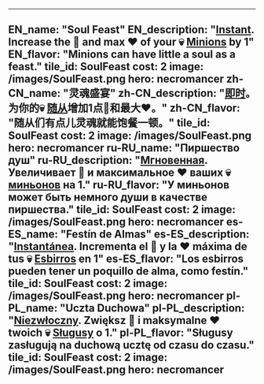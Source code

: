 ---

EN_name: "Soul Feast"
EN_description: "<u><u>Instant</u></u>. Increase the 🔸 and max ❤️ of your 💀 <u>Minions</u> by 1"
EN_flavor: "Minions can have little a soul as a feast."
tile_id: SoulFeast
cost: 2
image: /images/SoulFeast.png
hero: necromancer
zh-CN_name: "灵魂盛宴"
zh-CN_description: "<u><u>即时</u></u>。为你的💀 <u>随从</u>增加1点🔸和最大❤️。"
zh-CN_flavor: "随从们有点儿灵魂就能饱餐一顿。"
tile_id: SoulFeast
cost: 2
image: /images/SoulFeast.png
hero: necromancer
ru-RU_name: "Пиршество душ"
ru-RU_description: "<u><u>Мгновенная</u></u>. Увеличивает 🔸 и максимальное ❤️ ваших 💀 <u>миньонов</u> на 1."
ru-RU_flavor: "У миньонов может быть немного души в качестве пиршества."
tile_id: SoulFeast
cost: 2
image: /images/SoulFeast.png
hero: necromancer
es-ES_name: "Festín de Almas"
es-ES_description: "<u><u>Instantánea</u></u>. Incrementa el 🔸 y la ❤️ máxima de tus 💀 <u>Esbirros</u> en 1"
es-ES_flavor: "Los esbirros pueden tener un poquillo de alma, como festín."
tile_id: SoulFeast
cost: 2
image: /images/SoulFeast.png
hero: necromancer
pl-PL_name: "Uczta Duchowa"
pl-PL_description: "<u><u>Niezwłoczny</u></u>. Zwiększ 🔸 i maksymalne ❤️ twoich 💀 <u>Sługusy</u> o 1."
pl-PL_flavor: "Sługusy zasługują na duchową ucztę od czasu do czasu."
tile_id: SoulFeast
cost: 2
image: /images/SoulFeast.png
hero: necromancer
---